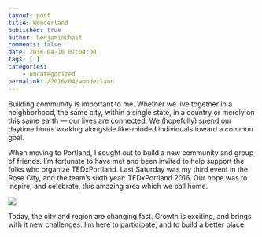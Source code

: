 ```yaml
---
layout: post
title: Wonderland
published: true
author: benjaminchait
comments: false
date: 2016-04-16 07:04:00
tags: [ ]
categories:
    - uncategorized
permalink: /2016/04/wonderland
---
```

Building community is important to me. Whether we live together in a neighborhood, the same city, within a single state, in a country or merely on this same earth &#8212; our lives are connected. We (hopefully) spend our daytime hours working alongside like-minded individuals toward a common goal.

When moving to Portland, I sought out to build a new community and group of friends. I’m fortunate to have met and been invited to help support the folks who organize TEDxPortland. Last Saturday was my third event in the Rose City, and the team’s sixth year: TEDxPortland 2016. Our hope was to inspire, and celebrate, this amazing area which we call home.

![][1]

Today, the city and region are changing fast. Growth is exciting, and brings with it new challenges. I’m here to participate, and to build a better place.

 [1]: /wp-content/uploads/2016/04/IMG_3235.jpg
